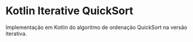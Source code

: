 # Kotlin Iterative QuickSort
Implementação em Kotlin do algoritmo de ordenação QuickSort na versão iterativa.
